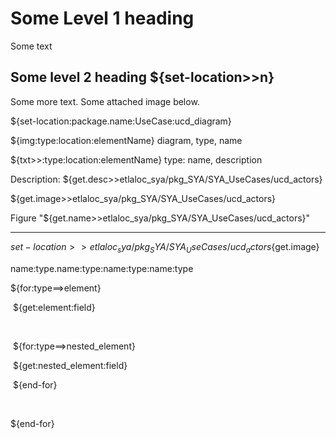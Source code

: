 # Some Level 1 heading

Some text

## Some level 2 heading ${set-location>>n}

Some more text. Some attached image below.

${set-location:package.name:UseCase:ucd_diagram}

${img:type:location:elementName} diagram, type, name

${txt>>:type:location:elementName} type: name, description

Description: ${get.desc>>etlaloc_sya/pkg_SYA/SYA_UseCases/ucd_actors}

${get.image>>etlaloc_sya/pkg_SYA/SYA_UseCases/ucd_actors}

Figure "${get.name>>etlaloc_sya/pkg_SYA/SYA_UseCases/ucd_actors}"



-------------------------

${set-location>>etlaloc_sya/pkg_SYA/SYA_UseCases/ucd_actors}${get.image}



name:type.name:type:name:type:name:type

${for:type==>element}

​	${get:element:field}

​	

​	${for:type==>nested_element}

​			${get:nested_element:field}

​	${end-for}

​	

${end-for}